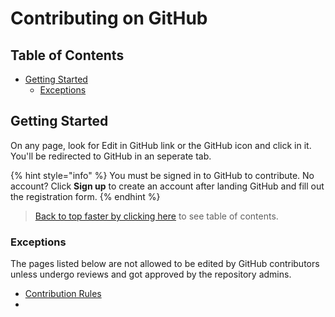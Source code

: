 # Contributing on GitHub

## Table of Contents

* [Getting Started](./#getting-started)
  * [Exceptions](./#exceptions)

## Getting Started

On any page, look for Edit in GitHub link or the GitHub icon and click in it. You'll be redirected to GitHub in an seperate tab.

{% hint style="info" %}
You must be signed in to GitHub to contribute. No account? Click **Sign up** to create an account after landing GitHub and fill out the registration form.
{% endhint %}

> [Back to top faster by clicking here](./#table-of-contents) to see table of contents.

### Exceptions

The pages listed below are not allowed to be edited by GitHub contributors unless undergo reviews and got approved by the repository admins.

* [Contribution Rules](../rules.md)
* 
